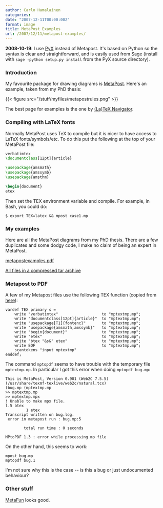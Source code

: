```yaml
---
author: Carlo Hamalainen
categories:
date: "2007-12-11T00:00:00Z"
format: image
title: MetaPost Examples
url: /2007/12/11/metapost-examples/
---
```


**2008-10-19**: I use [PyX](https://pyx-project.org/) instead of Metapost. It's based on Python so the syntax is clear and straightforward, and is easily used from Sage (install with ``sage -python setup.py install`` from the PyX source directory).

### Introduction

My favourite package for drawing diagrams is [MetaPost](http://en.wikipedia.org/wiki/MetaPost). Here's an example, taken from my PhD thesis:

{{< figure src="/stuff/myfiles/metapostrules.png" >}}

The best page for examples is the one by [(La)TeX Navigator](http://tex.loria.fr/prod-graph/zoonekynd/metapost/metapost.html).

### Compiling with LaTeX fonts

Normally MetaPost uses TeX to compile but it is nicer to have access to LaTeX fonts/symbols/etc. To do this put the following at the top of your MetaPost file: 

```latex
verbatimtex
\documentclass[12pt]{article}

\usepackage{amsmath}
\usepackage{amssymb}
\usepackage{amsthm}

\begin{document}
etex
```

Then set the TEX environment variable and compile. For example, in  
Bash, you could do:

    $ export TEX=latex && mpost case1.mp

### My examples

Here are all the MetaPost diagrams from my PhD thesis. There are a few duplicates and some dodgy code, I make no claim of being an expert in MetaPost. 

[metapostexamples.pdf](/stuff/myfiles/metapost/metapostexamples/metapostexamples.pdf) 

[All files in a compressed tar archive](/stuff/myfiles/metapost/metapostexamples.tgz) 

### Metapost to PDF

A few of my Metapost files use the following TEX function (copied from [here](http://tex.loria.fr/prod-graph/zoonekynd/metapost/macros.mp)):

```
vardef TEX primary s =
    write "verbatimtex"                   to "mptextmp.mp";
    write "documentclass[12pt]{article}"  to "mptextmp.mp";
    write "usepackage[T1]{fontenc}"       to "mptextmp.mp";
    write "usepackage{amsmath,amssymb}"   to "mptextmp.mp";
    write "begin{document}"               to "mptextmp.mp";
    write "etex"                          to "mptextmp.mp";
    write "btex "&s&" etex"               to "mptextmp.mp";
    write EOF                             to "mptextmp.mp";
    scantokens "input mptextmp"
enddef;
```

The command ``mptopdf`` seems to have trouble with the temporary file ``mptextmp.mp``. In particular I got this error when doing ``mptopdf bug.mp``:

    This is MetaPost, Version 0.901 (Web2C 7.5.5)
    (/usr/share/texmf-texlive/web2c/natural.tcx)
    (bug.mp (mptextmp.mp
    >> mptextmp.mp
    >> mptextmp.mpx
    ! Unable to make mpx file.
    l.5 btex
             1 etex
    Transcript written on bug.log.
     error in metapost run : bug.mp:5

            total run time : 0 seconds

    MPtoPDF 1.3 : error while processing mp file

On the other hand, this seems to work:

```
mpost bug.mp
mptopdf bug.1
```

I'm not sure why this is the case -- is this a bug or just undocumented behaviour?

###  Other stuff

[MetaFun](http://wiki.contextgarden.net/MetaFun) looks good. 
